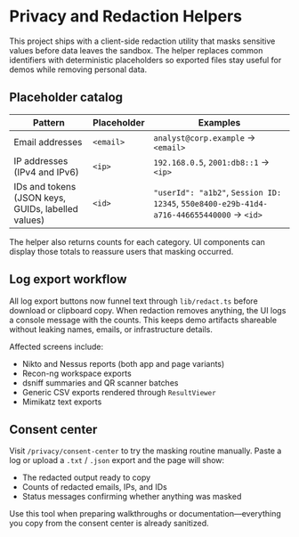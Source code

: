 # Privacy and Redaction Helpers

This project ships with a client-side redaction utility that masks sensitive values before data leaves the sandbox. The helper replaces common identifiers with deterministic placeholders so exported files stay useful for demos while removing personal data.

## Placeholder catalog

| Pattern | Placeholder | Examples |
| --- | --- | --- |
| Email addresses | `<email>` | `analyst@corp.example` → `<email>` |
| IP addresses (IPv4 and IPv6) | `<ip>` | `192.168.0.5`, `2001:db8::1` → `<ip>` |
| IDs and tokens (JSON keys, GUIDs, labelled values) | `<id>` | `"userId": "a1b2"`, `Session ID: 12345`, `550e8400-e29b-41d4-a716-446655440000` → `<id>` |

The helper also returns counts for each category. UI components can display those totals to reassure users that masking occurred.

## Log export workflow

All log export buttons now funnel text through `lib/redact.ts` before download or clipboard copy. When redaction removes anything, the UI logs a console message with the counts. This keeps demo artifacts shareable without leaking names, emails, or infrastructure details.

Affected screens include:

- Nikto and Nessus reports (both app and page variants)
- Recon-ng workspace exports
- dsniff summaries and QR scanner batches
- Generic CSV exports rendered through `ResultViewer`
- Mimikatz text exports

## Consent center

Visit `/privacy/consent-center` to try the masking routine manually. Paste a log or upload a `.txt` / `.json` export and the page will show:

- The redacted output ready to copy
- Counts of redacted emails, IPs, and IDs
- Status messages confirming whether anything was masked

Use this tool when preparing walkthroughs or documentation—everything you copy from the consent center is already sanitized.
